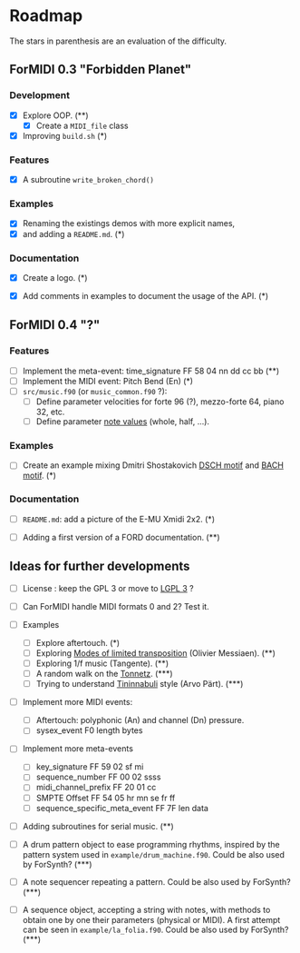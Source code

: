 # Roadmap

The stars in parenthesis are an evaluation of the difficulty.

## ForMIDI 0.3 "Forbidden Planet"

### Development
* [x] Explore OOP. (**)
    * [x] Create a `MIDI_file` class
* [x] Improving `build.sh` (*)

### Features
* [x] A subroutine `write_broken_chord()`

### Examples
* [x] Renaming the existings demos with more explicit names, 
* [x] and adding a `README.md`. (*)

### Documentation
* [x] Create a logo. (*)
* [x] Add comments in examples to document the usage of the API. (*)


## ForMIDI 0.4 "?"

### Features
* [ ] Implement the meta-event: time_signature FF 58 04 nn dd cc bb   (**)
* [ ] Implement the MIDI event: Pitch Bend (En)   (*)
* [ ] `src/music.f90` (or `music_common.f90` ?):
    * [ ] Define parameter velocities for forte 96 (?), mezzo-forte 64, piano 32, etc.
    * [ ] Define parameter [note values](https://en.wikipedia.org/wiki/Note_value) (whole, half, ...).

### Examples
* [ ] Create an example mixing Dmitri Shostakovich [DSCH motif](https://en.wikipedia.org/wiki/DSCH_motif) and [BACH motif](https://en.wikipedia.org/wiki/BACH_motif). (*)

### Documentation
* [ ] `README.md`: add a picture of the E-MU Xmidi 2x2. (*)
* [ ] Adding a first version of a FORD documentation. (**)


## Ideas for further developments

* [ ] License : keep the GPL 3 or move to [LGPL 3](https://en.wikipedia.org/wiki/GNU_Lesser_General_Public_License) ?
* [ ] Can ForMIDI handle MIDI formats 0 and 2? Test it.

* [ ] Examples
    * [ ] Explore aftertouch. (*)
    * [ ] Exploring [Modes of limited transposition](https://en.wikipedia.org/wiki/Mode_of_limited_transposition) (Olivier Messiaen). (**)
    * [ ] Exploring 1/f music (Tangente). (**)
    * [ ] A random walk on the [Tonnetz](https://en.wikipedia.org/wiki/Tonnetz). (***)
    * [ ] Trying to understand [Tininnabuli](https://en.wikipedia.org/wiki/Tintinnabuli) style (Arvo Pärt). (***)

* [ ] Implement more MIDI events:
    * [ ] Aftertouch: polyphonic (An) and channel (Dn) pressure.
    * [ ] sysex_event F0 length bytes

* [ ] Implement more meta-events
    * [ ] key_signature FF 59 02 sf mi
    * [ ] sequence_number FF 00 02 ssss
    * [ ] midi_channel_prefix FF 20 01 cc
    * [ ] SMPTE Offset FF 54 05 hr mn se fr ff
    * [ ] sequence_specific_meta_event FF 7F len data

* [ ] Adding subroutines for serial music. (**)

* [ ] A drum pattern object to ease programming rhythms, inspired by the pattern system used in `example/drum_machine.f90`. Could be also used by ForSynth? (***)
* [ ] A note sequencer repeating a pattern. Could be also used by ForSynth? (***)
* [ ] A sequence object, accepting a string with notes, with methods to obtain one by one their parameters (physical or MIDI). A first attempt can be seen in `example/la_folia.f90`. Could be also used by ForSynth? (***)
